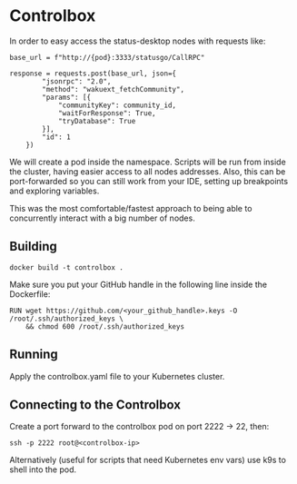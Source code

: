 # Controlbox

In order to easy access the status-desktop nodes with requests like:
```
base_url = f"http://{pod}:3333/statusgo/CallRPC"

response = requests.post(base_url, json={
        "jsonrpc": "2.0",
        "method": "wakuext_fetchCommunity",
        "params": [{
            "communityKey": community_id,
            "waitForResponse": True,
            "tryDatabase": True
        }],
        "id": 1
    })
```

We will create a pod inside the namespace. Scripts will be run from inside the cluster,
having easier access to all nodes addresses. Also, this can be port-forwarded so you can
still work from your IDE, setting up breakpoints and exploring variables.

This was the most comfortable/fastest approach to being able to concurrently interact
with a big number of nodes.

## Building
```
docker build -t controlbox .
```

Make sure you put your GitHub handle in the following line inside the Dockerfile:
```
RUN wget https://github.com/<your_github_handle>.keys -O /root/.ssh/authorized_keys \
    && chmod 600 /root/.ssh/authorized_keys
```

## Running
Apply the controlbox.yaml file to your Kubernetes cluster.

## Connecting to the Controlbox
Create a port forward to the controlbox pod on port 2222 -> 22, then:
```
ssh -p 2222 root@<controlbox-ip>
```

Alternatively (useful for scripts that need Kubernetes env vars) use k9s to shell into the pod.
